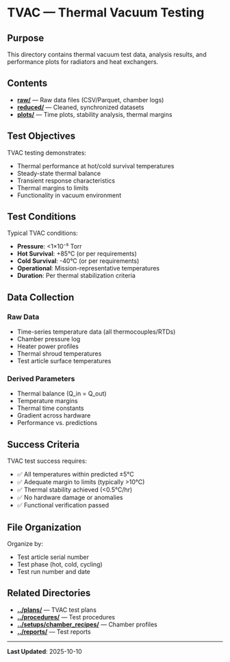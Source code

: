 # TVAC — Thermal Vacuum Testing

## Purpose

This directory contains thermal vacuum test data, analysis results, and performance plots for radiators and heat exchangers.

## Contents

- **[raw/](raw/)** — Raw data files (CSV/Parquet, chamber logs)
- **[reduced/](reduced/)** — Cleaned, synchronized datasets
- **[plots/](plots/)** — Time plots, stability analysis, thermal margins

## Test Objectives

TVAC testing demonstrates:
- Thermal performance at hot/cold survival temperatures
- Steady-state thermal balance
- Transient response characteristics
- Thermal margins to limits
- Functionality in vacuum environment

## Test Conditions

Typical TVAC conditions:
- **Pressure**: <1×10⁻⁵ Torr
- **Hot Survival**: +85°C (or per requirements)
- **Cold Survival**: -40°C (or per requirements)
- **Operational**: Mission-representative temperatures
- **Duration**: Per thermal stabilization criteria

## Data Collection

### Raw Data
- Time-series temperature data (all thermocouples/RTDs)
- Chamber pressure log
- Heater power profiles
- Thermal shroud temperatures
- Test article surface temperatures

### Derived Parameters
- Thermal balance (Q_in = Q_out)
- Temperature margins
- Thermal time constants
- Gradient across hardware
- Performance vs. predictions

## Success Criteria

TVAC test success requires:
- ✅ All temperatures within predicted ±5°C
- ✅ Adequate margin to limits (typically >10°C)
- ✅ Thermal stability achieved (<0.5°C/hr)
- ✅ No hardware damage or anomalies
- ✅ Functional verification passed

## File Organization

Organize by:
- Test article serial number
- Test phase (hot, cold, cycling)
- Test run number and date

## Related Directories

- **[../plans/](../plans/)** — TVAC test plans
- **[../procedures/](../procedures/)** — Test procedures
- **[../setups/chamber_recipes/](../setups/chamber_recipes/)** — Chamber profiles
- **[../reports/](../reports/)** — Test reports

---

**Last Updated**: 2025-10-10
